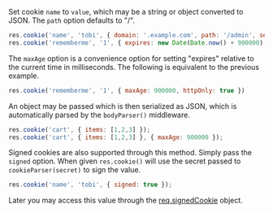 Set cookie `name` to `value`, which may be a string or object converted to JSON. The `path` option defaults to "/".

```js
res.cookie('name', 'tobi', { domain: '.example.com', path: '/admin', secure: true });
res.cookie('rememberme', '1', { expires: new Date(Date.now() + 900000), httpOnly: true });
```

The `maxAge` option is a convenience option for setting "expires" relative to the current time in milliseconds. The following is equivalent to the previous example.

```js
res.cookie('rememberme', '1', { maxAge: 900000, httpOnly: true })
```

An object may be passed which is then serialized as JSON, which is automatically parsed by the `bodyParser()` middleware.

```js
res.cookie('cart', { items: [1,2,3] });
res.cookie('cart', { items: [1,2,3] }, { maxAge: 900000 });
```

 Signed cookies are also supported through this method. Simply pass the `signed` option. When given `res.cookie()` will use the secret passed to `cookieParser(secret)` to sign the value.

```js
res.cookie('name', 'tobi', { signed: true });
```

Later you may access this value through the [req.signedCookie](#req.signedCookies) object.
